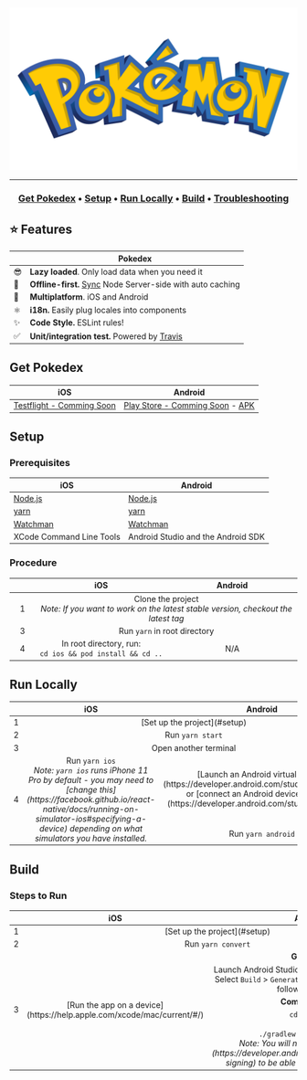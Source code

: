 <div align="center">

<a href="https://github.com/stylder/pokedex">
    <img src="assets/header/logo.png" width="600" alt="Pokedex" />
</a>





---

<h3>
    <a href="#get-pokedex"><b>Get Pokedex</b></a> &bull;
    <a href="#setup"><b>Setup</b></a> &bull;
    <a href="#run-locally"><b>Run Locally</b></a> &bull;
    <a href="#build"><b>Build</b></a> &bull;
    <a href="#troubleshooting"><b>Troubleshooting</b></a>
</h3>

</div>


## :star: Features
|   | Pokedex |
| - | ------------ |
| 😎 | **Lazy loaded**. Only load data when you need it |
| 🔄 | **Offline-first.** [Sync](https://github.com/PokeAPI/pokedex-promise-v2) Node Server-side with auto caching |
| 📱 | **Multiplatform**. iOS and Android |
| ⚛️ | **i18n.** Easily plug locales into components |
| ✨ | **Code Style.** ESLint rules! |
| ✅ | **Unit/integration test.** Powered by [Travis](https://travis-ci.org/github/stylder/pokedex) |


## Get Pokedex
|  iOS | Android |
| - | ------------ |
| [Testflight - Comming Soon](https://testflight.apple.com/join/) | [Play Store - Comming Soon](https://play.google.com/store/search?q=pokedex&c=apps) - [APK](https://github.com/stylder/pokedex/tree/main/apk) |



## Setup

### Prerequisites


|  iOS | Android |
| - | ------------ |
| [Node.js](https://nodejs.org/)|[Node.js](https://nodejs.org/)|
| [yarn](https://yarnpkg.com/)|[yarn](https://yarnpkg.com/)|
| [Watchman](https://facebook.github.io/watchman/)|[Watchman](https://facebook.github.io/watchman/)|
| XCode Command Line Tools|Android Studio and the Android SDK|

### Procedure

<table>
    <thead>
        <tr align="center">
            <th width=40></th>
            <th width=280>iOS</th>
            <th width=280>Android</th>
        </tr>
    </thead>
    <tbody>
        <tr align="center">
            <td>1</td>
            <td colspan=2>Clone the project<br /><i>Note: If you want to work on the latest stable version, checkout the latest tag</td>
        </tr>
        <tr align="center">
            <td>3</td>
            <td colspan=2>Run <code>yarn</code> in root directory</td>
        </tr>
        <tr align="center">
            <td>4</td>
            <td width=280>In root directory, run:<br /><code>cd ios && pod install && cd ..</code></td>
            <td width=280>N/A</td>
        </tr>
    </tbody>
</table>



## Run Locally

<table>
    <thead>
        <tr align="center">
            <th width=40></th>
            <th width=280>iOS</th>
            <th width=280>Android</th>
        </tr>
    </thead>
    <tbody>
        <tr align="center">
            <td>1</td>
            <td colspan=2>[Set up the project](#setup)</td>
        </tr>
        <tr align="center">
            <td>2</td>
            <td colspan=2>Run <code>yarn start</code></td>
        </tr>
        <tr align="center">
            <td>3</td>
            <td colspan=2>Open another terminal</td>
        </tr>
        <tr align="center">
            <td rowspan=2>4</td>
            <td rowspan=2>Run <code>yarn ios</code><br /><i>Note: <code>yarn ios</code> runs iPhone 11 Pro by default - you may need to [change this](https://facebook.github.io/react-native/docs/running-on-simulator-ios#specifying-a-device) depending on what simulators you have installed.</i></td>
            <td>[Launch an Android virtual device](https://developer.android.com/studio/run/emulator) or [connect an Android device with adb](https://developer.android.com/studio/run/device)</td>
        </tr>
        <tr align="center">
            <td>Run <code>yarn android</code></td>
        </tr>
    </tbody>
</table>


## Build

### Steps to Run

<table>
    <thead>
        <tr align="center">
            <th width=40></th>
            <th width=280>iOS</th>
            <th width=280>Android</th>
        </tr>
    </thead>
    <tbody>
        <tr align="center">
            <td>1</td>
            <td colspan=2>[Set up the project](#setup)</td>
        </tr>
        <tr align="center">
            <td>2</td>
            <td colspan=2>Run <code>yarn convert</code></td>
        </tr>
        <tr align="center">
            <td rowspan=4>3</td>
            <td rowspan=4>[Run the app on a device](https://help.apple.com/xcode/mac/current/#/)</td>
            <td><b>Graphical</b></td>
        </tr>
        <tr align="center">
            <td>Launch Android Studio and open the <code>android</code> folder<br />Select <code>Build</code> > <code>Generate Signed Bundle / APK…</code> and follow the dialogs</td>
        </tr>
        <tr align="center">
            <td><b>Command Line</b></td>
        </tr>
        <tr align="center">
            <td><code>cd android</code><br />and<br /><code>./gradlew assembleRelease</code><br /><i>Note: You will need to [sign your app](https://developer.android.com/studio/publish/app-signing) to be able to install it on your device</td>
        </tr>
    </tbody>
</table>
